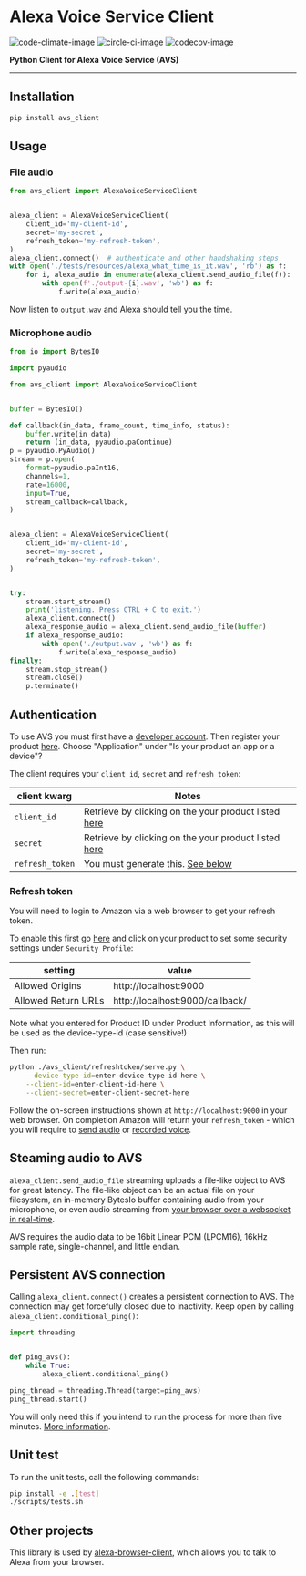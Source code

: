 # Alexa Voice Service Client #

[![code-climate-image]][code-climate]
[![circle-ci-image]][circle-ci]
[![codecov-image]][codecov]

**Python Client for Alexa Voice Service (AVS)**

---

## Installation ##
```sh
pip install avs_client
```

## Usage ##

### File audio ###
```py
from avs_client import AlexaVoiceServiceClient


alexa_client = AlexaVoiceServiceClient(
    client_id='my-client-id',
    secret='my-secret',
    refresh_token='my-refresh-token',
)
alexa_client.connect()  # authenticate and other handshaking steps
with open('./tests/resources/alexa_what_time_is_it.wav', 'rb') as f:
    for i, alexa_audio in enumerate(alexa_client.send_audio_file(f)):
        with open(f'./output-{i}.wav', 'wb') as f:
            f.write(alexa_audio)
```

Now listen to `output.wav` and Alexa should tell you the time.

### Microphone audio ###
```py
from io import BytesIO

import pyaudio

from avs_client import AlexaVoiceServiceClient


buffer = BytesIO()

def callback(in_data, frame_count, time_info, status):
    buffer.write(in_data)
    return (in_data, pyaudio.paContinue)
p = pyaudio.PyAudio()
stream = p.open(
    format=pyaudio.paInt16,
    channels=1,
    rate=16000,
    input=True,
    stream_callback=callback,
)


alexa_client = AlexaVoiceServiceClient(
    client_id='my-client-id',
    secret='my-secret',
    refresh_token='my-refresh-token',
)


try:
    stream.start_stream()
    print('listening. Press CTRL + C to exit.')
    alexa_client.connect()
    alexa_response_audio = alexa_client.send_audio_file(buffer)
    if alexa_response_audio:
        with open('./output.wav', 'wb') as f:
            f.write(alexa_response_audio)
finally:
    stream.stop_stream()
    stream.close()
    p.terminate()
```

## Authentication ##

To use AVS you must first have a [developer account](http://developer.amazon.com). Then register your product [here](https://developer.amazon.com/avs/home.html#/avs/products/new). Choose "Application" under "Is your product an app or a device"?

The client requires your `client_id`, `secret` and `refresh_token`:

| client kwarg  | Notes |
| ------------- | ------------------------------------- |
| `client_id`     | Retrieve by clicking on the your product listed [here](https://developer.amazon.com/avs/home.html#/avs/home) |
| `secret`        | Retrieve by clicking on the your product listed [here](https://developer.amazon.com/avs/home.html#/avs/home) |
| `refresh_token` | You must generate this. [See below](#refresh-token) |

### Refresh token ###

You will need to login to Amazon via a web browser to get your refresh token.

To enable this first go [here](https://developer.amazon.com/avs/home.html#/avs/home) and click on your product to set some security settings under `Security Profile`:

| setting             | value                            |
| ------------------- | ---------------------------------|
| Allowed Origins     | http://localhost:9000           |
| Allowed Return URLs | http://localhost:9000/callback/ |

Note what you entered for Product ID under Product Information, as this will be used as the device-type-id (case sensitive!)

Then run:

```sh
python ./avs_client/refreshtoken/serve.py \
    --device-type-id=enter-device-type-id-here \
    --client-id=enter-client-id-here \
    --client-secret=enter-client-secret-here
```

Follow the on-screen instructions shown at `http://localhost:9000` in your web browser. 
On completion Amazon will return your `refresh_token` - which you will require to [send audio](#file-audio) or [recorded voice](#microphone-audio).

## Steaming audio to AVS ##
`alexa_client.send_audio_file` streaming uploads a file-like object to AVS for great latency. The file-like object can be an actual file on your filesystem, an in-memory BytesIo buffer containing audio from your microphone, or even audio streaming from [your browser over a websocket in real-time](https://github.com/richtier/alexa-browser-client).

AVS requires the audio data to be 16bit Linear PCM (LPCM16), 16kHz sample rate, single-channel, and little endian.

## Persistent AVS connection ##

Calling `alexa_client.connect()` creates a persistent connection to AVS. The connection may get forcefully closed due to inactivity. Keep open by calling `alexa_client.conditional_ping()`:

```py
import threading


def ping_avs():
    while True:
        alexa_client.conditional_ping()

ping_thread = threading.Thread(target=ping_avs)
ping_thread.start()
```

You will only need this if you intend to run the process for more than five minutes. [More information](https://developer.amazon.com/public/solutions/alexa/alexa-voice-service/docs/managing-an-http-2-connection).

## Unit test ##

To run the unit tests, call the following commands:

```sh
pip install -e .[test]
./scripts/tests.sh
```

## Other projects ##

This library is used by [alexa-browser-client](https://github.com/richtier/alexa-browser-client), which allows you to talk to Alexa from your browser.

[code-climate-image]: https://codeclimate.com/github/richtier/alexa-voice-service-client/badges/gpa.svg
[code-climate]: https://codeclimate.com/github/richtier/alexa-voice-service-client

[circle-ci-image]: https://circleci.com/gh/richtier/alexa-voice-service-client/tree/master.svg?style=svg
[circle-ci]: https://circleci.com/gh/richtier/alexa-voice-service-client/tree/master

[codecov-image]: https://codecov.io/gh/richtier/alexa-voice-service-client/branch/master/graph/badge.svg
[codecov]: https://codecov.io/gh/richtier/alexa-voice-service-client

